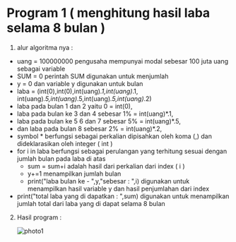 <h1> Program 1 ( menghitung hasil laba selama 8 bulan ) </h1>

1. alur algoritma nya :

  - uang = 100000000 pengusaha mempunyai modal sebesar 100 juta uang sebagai variable
  - SUM = 0 perintah SUM digunakan untuk menjumlah 
  - y = 0 dan variable y digunakan untuk bulan 
  - laba = (int(0),int(0),int(uang)*.1,int(uang)*.1, int(uang)*.5,int(uang)*.5,int(uang)*.5,int(uang)*.2)
  - laba pada bulan 1 dan 2 yaitu 0 = int(0),
  - laba pada bulan ke 3 dan 4 sebesar 1% = int(uang)*.1,
  - laba pada bulan ke 5 6 dan 7 sebesar 5% = int(uang)*.5,
  - dan laba pada bulan 8 sebesar 2% = int(uang)*.2,
  - symbol * berfungsi sebagai perkalian dipisahkan oleh koma (,) dan dideklarasikan oleh integer ( int )
  - for i in laba berfungsi sebagai perulangan yang terhitung sesuai dengan jumlah bulan pada laba di atas
	- sum = sum+i adalah hasil dari perkalian dari index ( i )
	- y+=1 menampilkan jumlah bulan
	- print("laba bulan ke - ",y,"sebesar : ",i) digunakan untuk menampilkan hasil variable y dan hasil penjumlahan dari index
  - print("total laba yang di dapatkan : ",sum) digunakan untuk menampilkan jumlah total dari laba yang di dapat selama 8 bulan 
  

2. Hasil program :

    ![photo1](https://user-images.githubusercontent.com/56831922/68442234-fd3c5080-0202-11ea-81fc-bd2de4b45da8.jpg)

